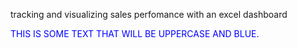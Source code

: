 tracking and visualizing sales perfomance with an excel dashboard
<!DOCTYPE html>
<html lang="en">
<head>
  <meta charset="UTF-8">
  <meta name="viewport" content="width=device-width, initial-scale=1.0">
  <title>Uppercase Blue Text</title>
  <style>
    .uppercase-blue {
      text-transform: uppercase; /* Make the text uppercase */
      color: blue;              /* Change the text color to blue */
    }
  </style>
</head>
<body>

  <p class="uppercase-blue">This is some text that will be uppercase and blue.</p>

</body>
</html>
